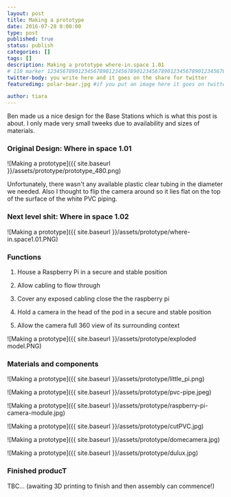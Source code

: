 ```yaml
---
layout: post
title: Making a prototype
date: 2016-07-28 0:00:00
type: post
published: true
status: publish
categories: []
tags: []
description: Making a prototype where-in.space 1.01 
# 110 marker 1234567890123456789012345678901234567890123456789012345678901234567890123456789012345678901234567890123456789
twitter-body: you write here and it goes on the share for twitter
featuredimg: polar-bear.jpg #if you put an image here it goes on twitter too

author: tiara
---
```


Ben made us a nice design for the Base Stations which is what this post is about. I only made very small tweeks due to availability and sizes of materials. 

### Original Design: Where in space 1.01

![Making a prototype]({{ site.baseurl }}/assets/prototype/prototype_480.png) 

Unfortunately, there wasn't any available plastic clear tubing in the diameter we needed. Also I thought to flip the camera around so it lies flat on the top of the surface of the white PVC piping. 

### Next level shit: Where in space 1.02 

![Making a prototype]({{ site.baseurl }}/assets/prototype/where-in.space1.01.PNG) 

### Functions

1. House a Raspberry Pi in a secure and stable position

2. Allow cabling to flow through 

3. Cover any exposed cabling close the the raspberry pi

4. Hold a camera in the head of the pod in a secure and stable position 

5. Allow the camera full 360 view of its surrounding context 

![Making a prototype]({{ site.baseurl }}/assets/prototype/exploded model.PNG) 

### Materials and components 

![Making a prototype]({{ site.baseurl }}/assets/prototype/little_pi.png)

![Making a prototype]({{ site.baseurl }}/assets/prototype/pvc-pipe.jpeg)

![Making a prototype]({{ site.baseurl }}/assets/prototype/raspberry-pi-camera-module.jpg)


![Making a prototype]({{ site.baseurl }}/assets/prototype/cutPVC.jpg)

![Making a prototype]({{ site.baseurl }}/assets/prototype/domecamera.jpg)

![Making a prototype]({{ site.baseurl }}/assets/prototype/dulux.jpg)

### Finished producT

TBC...  (awaiting 3D printing to finish and then assembly can commence!)
